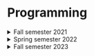 # Programming

<details><summary>Fall semester 2021</summary>

* [Lab 1](https://github.com/Nikiroiduk/Programming/tree/master/FallSemester2021/lab1_MemoryManagment) - Memory management
* [Lab 2](https://github.com/Nikiroiduk/Programming/tree/master/FallSemester2021/lab2_ClassesAndObjectsEncapsulationOperators) - Classes and objects, encapsulation, operators
* [Lab 3](https://github.com/Nikiroiduk/Programming/tree/master/FallSemester2021/lab3_InheritancePolymorphismInterfaces) - Inheritance, polymorphism, interfaces
* [Lab 4](https://github.com/Nikiroiduk/Programming/tree/master/FallSemester2021/lab4_AggregationExceptionsBlackjack) - Aggregation, exceptions, blackjack
* [Lab 5](https://github.com/Nikiroiduk/Programming/tree/master/FallSemester2021/lab5_TemplatesSTL) - Templates, STL
  
</details>

<details><summary>Spring semester 2022</summary>

* [Lab 1](https://github.com/Nikiroiduk/Programming/tree/master/SpringSemester2022/lab1_PythonBasics) - Python basics
* [Lab 2](https://github.com/Nikiroiduk/Programming/tree/master/SpringSemester2022/lab2_PythonFilesAndOS) - Python files and OS
* [Lab 3](https://github.com/Nikiroiduk/Programming/tree/master/SpringSemester2022/lab3_PythonOOP&GUI) - Python OOP and GUI
* [Lab 4](https://github.com/Nikiroiduk/Programming/tree/master/SpringSemester2022/lab4_PythonLibraries) - Python libraries
  
</details>

<details><summary>Fall semester 2023</summary>

* [Lab 1](https://github.com/Nikiroiduk/Programming/tree/master/FallSemester2023/Lab1_CreatingJavaPrograms/src) - Creating Java programs
* [Lab 2](https://github.com/Nikiroiduk/Programming/tree/master/FallSemester2023/Lab2_CreatingClasses) - Creating classes
* [Lab 3](https://github.com/Nikiroiduk/Programming/tree/master/FallSemester2023/Lab3_GraphicsInJava) - Graphics in Java. Package java.awt, javax.swing
* [Lab 4](https://github.com/Nikiroiduk/Programming/tree/master/FallSemester2023/Lab4_JavaEventHandling) - Java event handling
* [Lab 5](https://github.com/Nikiroiduk/Programming/tree/master/FallSemester2023/Lab5_ObjectSerialization) - Package java.io, object serialization
* [Lab 6](https://github.com/Nikiroiduk/Programming/tree/master/FallSemester2023/Lab6_JavaxSwingGUI) - Package javax.swing, GUI
* [Lab 7](https://github.com/Nikiroiduk/Programming/tree/master/FallSemester2023/Lab7_JDBC) - JDBC
  
</details>
